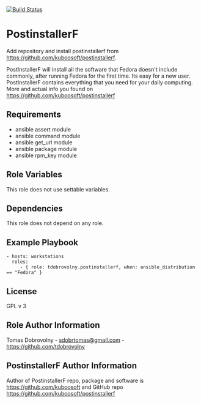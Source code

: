 [![Build Status](https://travis-ci.org/tdobrovolny/ansible-role-postinstallerf.svg?branch=master)](https://travis-ci.org/tdobrovolny/ansible-role-postinstallerf)

PostinstallerF
==============

Add repository and install postinstallerf from https://github.com/kuboosoft/postinstallerf.

PostInstallerF will install all the software that Fedora doesn't include commonly, after running Fedora for the first time. Its easy for a new user. PostInstallerF contains everything that you need for your daily computing. More and actual info you found on https://github.com/kuboosoft/postinstallerf

Requirements
------------

 - ansible assert module
 - ansible command module
 - ansible get_url module
 - ansible package module
 - ansible rpm_key module

Role Variables
--------------

This role does not use settable variables.

Dependencies
------------

This role does not depend on any role.

Example Playbook
----------------

    - hosts: workstations
      roles:
         - { role: tdobrovolny.postinstallerf, when: ansible_distribution == "Fedora" }

License
-------

GPL v 3

Role Author Information
-----------------------

Tomas Dobrovolny - sdobrtomas@gmail.com - https://github.com/tdobrovolny


PostinstallerF Author Information
---------------------------------

Author of PostinstallerF repo, package and software is https://github.com/kuboosoft and GitHub repo https://github.com/kuboosoft/postinstallerf